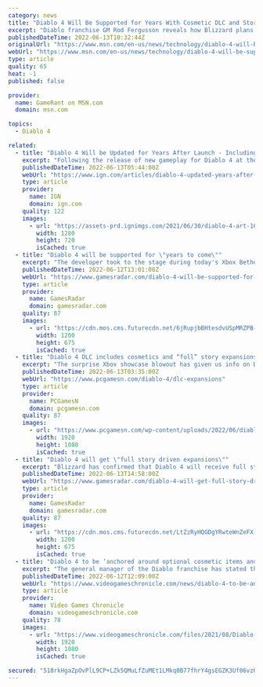 ```yaml
---
category: news
title: "Diablo 4 Will Be Supported for Years With Cosmetic DLC and Story Expansions"
excerpt: "Diablo franchise GM Rod Fergusson reveals how Blizzard plans on supporting Diablo 4 in the years after its release."
publishedDateTime: 2022-06-13T10:32:44Z
originalUrl: "https://www.msn.com/en-us/news/technology/diablo-4-will-be-supported-for-years-with-cosmetic-dlc-and-story-expansions/ar-AAYpAq3"
webUrl: "https://www.msn.com/en-us/news/technology/diablo-4-will-be-supported-for-years-with-cosmetic-dlc-and-story-expansions/ar-AAYpAq3"
type: article
quality: 65
heat: -1
published: false

provider:
  name: GameRant on MSN.com
  domain: msn.com

topics:
  - Diablo 4

related:
  - title: "Diablo 4 Will be Updated for Years After Launch - Including With Story Expansions"
    excerpt: "Following the release of new gameplay for Diablo 4 at the Xbox Bethesda Game Showcase, franchise lead Rod Fergusson took to Twitter (below) to answer some fan questions regarding ..."
    publishedDateTime: 2022-06-13T05:44:00Z
    webUrl: "https://www.ign.com/articles/diablo-4-updated-years-after-launch-story-expansions"
    type: article
    provider:
      name: IGN
      domain: ign.com
    quality: 122
    images:
      - url: "https://assets-prd.ignimgs.com/2021/06/30/diablo-4-art-1625059950283.jpg?width=1280"
        width: 1280
        height: 720
        isCached: true
  - title: "Diablo 4 will be supported for \"years to come\""
    excerpt: "The developer took to the stage during today's Xbox Bethesda showcase to reveal a ton of gameplay for Diablo 4 as well as a 2023 launch window. Blizzard had previously confirmed t ..."
    publishedDateTime: 2022-06-12T13:01:00Z
    webUrl: "https://www.gamesradar.com/diablo-4-will-be-supported-for-years-to-come/"
    type: article
    provider:
      name: GamesRadar
      domain: gamesradar.com
    quality: 87
    images:
      - url: "https://cdn.mos.cms.futurecdn.net/6jRupjbBHtesdvUSpMRZPB-1200-80.jpg"
        width: 1200
        height: 675
        isCached: true
  - title: "Diablo 4 DLC includes cosmetics and “full” story expansions"
    excerpt: "The surprise Xbox showcase blowout has given us info on Diablo 4 DLC, and it'll restrict microtransactions to cosmetics - with proper story expansions coming ..."
    publishedDateTime: 2022-06-13T03:35:00Z
    webUrl: "https://www.pcgamesn.com/diablo-4/dlc-expansions"
    type: article
    provider:
      name: PCGamesN
      domain: pcgamesn.com
    quality: 87
    images:
      - url: "https://www.pcgamesn.com/wp-content/uploads/2022/06/diablo-4-story-expansions.jpg"
        width: 1920
        height: 1080
        isCached: true
  - title: "Diablo 4 will get \"full story driven expansions\""
    excerpt: "Blizzard has confirmed that Diablo 4 will receive full story expansions as DLC after launch. \"To be clear, D4 is a full price game built for PC/PS/Xbox audiences,\" franchise GM Rod Fergusson says in a ..."
    publishedDateTime: 2022-06-13T14:58:00Z
    webUrl: "https://www.gamesradar.com/diablo-4-will-get-full-story-driven-expansions/"
    type: article
    provider:
      name: GamesRadar
      domain: gamesradar.com
    quality: 87
    images:
      - url: "https://cdn.mos.cms.futurecdn.net/LtZzRyHQGDgYRwteWnZeFX-1200-80.jpg"
        width: 1200
        height: 675
        isCached: true
  - title: "Diablo 4 to be ‘anchored around optional cosmetic items and full story driven expansions’"
    excerpt: "The general manager of the Diablo franchise has stated that the upcoming Diablo 4 will be supported with content for years after release, including “optional cosmetic items”. Alongside the release of ..."
    publishedDateTime: 2022-06-12T12:09:00Z
    webUrl: "https://www.videogameschronicle.com/news/diablo-4-to-be-anchored-around-optional-cosmetic-items-and-full-story-driven-expansions/"
    type: article
    provider:
      name: Video Games Chronicle
      domain: videogameschronicle.com
    quality: 78
    images:
      - url: "https://www.videogameschronicle.com/files/2021/08/Diablo-4-campfire.jpg"
        width: 1920
        height: 1080
        isCached: true

secured: "518rkHgaZpOvPlL9CP+LZk5QMuLfZuMEt1LMkq0B77fhrY4gsEGZK3Uf06vzQO2X3BX1fSwLTk5+6nBFGcEEF6g81iE1XU3V+asVpVqiQ3gBMQUGgnW3Xi6u8NcNlCfvXVhw33lPmOvOn9pxP6kZ+bFIgHh54EBCcGc6q63QFNlBQ94SDZd+7QXKH+wWoWPMSo46ADF+WVr8jkQFHI8eutfg6ceDqP/MFxMANap5CH+C5UpY5zt9MdP8h+R1uqkTM9AQVypOoBR+3B8i3jgI/6I7q58kVGIw+iy5XzV1B6Ia/Q6e2vxuGUyxGWLBSrphE41G6TOly4o1Fl32/ZM9eVuSOMot5CLFjtzeB98P2cs=;wLgaIRESnrmsXc540gtxxA=="
---
```


